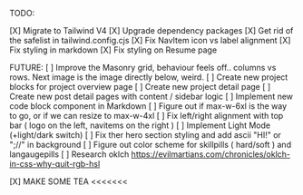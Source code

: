 TODO:

[X] Migrate to Tailwind V4
[X] Upgrade dependency packages
[X] Get rid of the safelist in tailwind.config.cjs
[X] Fix NavItem icon vs label alignment
[X] Fix styling in markdown
[X] Fix styling on Resume page

FUTURE:
[ ] Improve the Masonry grid, behaviour feels off.. columns vs rows. Next image is the image directly below, weird.
[ ] Create new project blocks for project overview page
[ ] Create new project detail page
[ ] Create new post detail pages with content / sidebar logic
[ ] Implement new code block component in Markdown
[ ] Figure out if max-w-6xl is the way to go, or if we can resize to max-w-4xl
[ ] Fix left/right alignment with top bar ( logo on the left, navitems on the right )
[ ] Implement Light Mode (+light/dark switch)
[ ] Fix ther hero section styling and add ascii "HI!" or ";//" in background
[ ] Figure out color scheme for skillpills ( hard/soft ) and langaugepills
[ ] Research oklch https://evilmartians.com/chronicles/oklch-in-css-why-quit-rgb-hsl

[X] MAKE SOME TEA <<<<<<<


